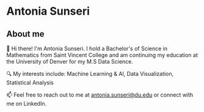 # Antonia Sunseri 
## About me
👋 Hi there! I'm Antonia Sunseri. I hold a Bachelor's of Science in Mathematics from Saint Vincent College and am continuing my education at the University of Denver for my M.S Data Science. 

🔍 My interests include:
Machine Learning & AI, 
Data Visualization,  
Statistical Analysis 

📫 Feel free to reach out to me at antonia.sunseri@du.edu or connect with me on LinkedIn.
